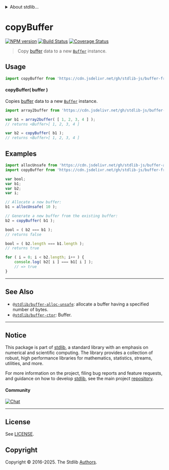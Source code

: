 <!--

@license Apache-2.0

Copyright (c) 2018 The Stdlib Authors.

Licensed under the Apache License, Version 2.0 (the "License");
you may not use this file except in compliance with the License.
You may obtain a copy of the License at

   http://www.apache.org/licenses/LICENSE-2.0

Unless required by applicable law or agreed to in writing, software
distributed under the License is distributed on an "AS IS" BASIS,
WITHOUT WARRANTIES OR CONDITIONS OF ANY KIND, either express or implied.
See the License for the specific language governing permissions and
limitations under the License.

-->


<details>
  <summary>
    About stdlib...
  </summary>
  <p>We believe in a future in which the web is a preferred environment for numerical computation. To help realize this future, we've built stdlib. stdlib is a standard library, with an emphasis on numerical and scientific computation, written in JavaScript (and C) for execution in browsers and in Node.js.</p>
  <p>The library is fully decomposable, being architected in such a way that you can swap out and mix and match APIs and functionality to cater to your exact preferences and use cases.</p>
  <p>When you use stdlib, you can be absolutely certain that you are using the most thorough, rigorous, well-written, studied, documented, tested, measured, and high-quality code out there.</p>
  <p>To join us in bringing numerical computing to the web, get started by checking us out on <a href="https://github.com/stdlib-js/stdlib">GitHub</a>, and please consider <a href="https://opencollective.com/stdlib">financially supporting stdlib</a>. We greatly appreciate your continued support!</p>
</details>

# copyBuffer

[![NPM version][npm-image]][npm-url] [![Build Status][test-image]][test-url] [![Coverage Status][coverage-image]][coverage-url] <!-- [![dependencies][dependencies-image]][dependencies-url] -->

> Copy [buffer][@stdlib/buffer/ctor] data to a new [`Buffer`][@stdlib/buffer/ctor] instance.

<!-- Section to include introductory text. Make sure to keep an empty line after the intro `section` element and another before the `/section` close. -->

<section class="intro">

</section>

<!-- /.intro -->

<!-- Package usage documentation. -->



<section class="usage">

## Usage

```javascript
import copyBuffer from 'https://cdn.jsdelivr.net/gh/stdlib-js/buffer-from-buffer@deno/mod.js';
```

#### copyBuffer( buffer )

Copies [buffer][@stdlib/buffer/ctor] data to a new [`Buffer`][@stdlib/buffer/ctor] instance.

```javascript
import array2buffer from 'https://cdn.jsdelivr.net/gh/stdlib-js/buffer-from-array@deno/mod.js';

var b1 = array2buffer( [ 1, 2, 3, 4 ] );
// returns <Buffer>[ 1, 2, 3, 4 ]

var b2 = copyBuffer( b1 );
// returns <Buffer>[ 1, 2, 3, 4 ]
```

</section>

<!-- /.usage -->

<!-- Package usage notes. Make sure to keep an empty line after the `section` element and another before the `/section` close. -->

<section class="notes">

</section>

<!-- /.notes -->

<!-- Package usage examples. -->

<section class="examples">

## Examples

<!-- eslint no-undef: "error" -->

```javascript
import allocUnsafe from 'https://cdn.jsdelivr.net/gh/stdlib-js/buffer-alloc-unsafe@deno/mod.js';
import copyBuffer from 'https://cdn.jsdelivr.net/gh/stdlib-js/buffer-from-buffer@deno/mod.js';

var bool;
var b1;
var b2;
var i;

// Allocate a new buffer:
b1 = allocUnsafe( 10 );

// Generate a new buffer from the existing buffer:
b2 = copyBuffer( b1 );

bool = ( b2 === b1 );
// returns false

bool = ( b2.length === b1.length );
// returns true

for ( i = 0; i < b2.length; i++ ) {
    console.log( b2[ i ] === b1[ i ] );
    // => true
}
```

</section>

<!-- /.examples -->

<!-- Section to include cited references. If references are included, add a horizontal rule *before* the section. Make sure to keep an empty line after the `section` element and another before the `/section` close. -->

<section class="references">

</section>

<!-- /.references -->

<!-- Section for related `stdlib` packages. Do not manually edit this section, as it is automatically populated. -->

<section class="related">

* * *

## See Also

-   <span class="package-name">[`@stdlib/buffer-alloc-unsafe`][@stdlib/buffer/alloc-unsafe]</span><span class="delimiter">: </span><span class="description">allocate a buffer having a specified number of bytes.</span>
-   <span class="package-name">[`@stdlib/buffer-ctor`][@stdlib/buffer/ctor]</span><span class="delimiter">: </span><span class="description">Buffer.</span>

</section>

<!-- /.related -->

<!-- Section for all links. Make sure to keep an empty line after the `section` element and another before the `/section` close. -->


<section class="main-repo" >

* * *

## Notice

This package is part of [stdlib][stdlib], a standard library with an emphasis on numerical and scientific computing. The library provides a collection of robust, high performance libraries for mathematics, statistics, streams, utilities, and more.

For more information on the project, filing bug reports and feature requests, and guidance on how to develop [stdlib][stdlib], see the main project [repository][stdlib].

#### Community

[![Chat][chat-image]][chat-url]

---

## License

See [LICENSE][stdlib-license].


## Copyright

Copyright &copy; 2016-2025. The Stdlib [Authors][stdlib-authors].

</section>

<!-- /.stdlib -->

<!-- Section for all links. Make sure to keep an empty line after the `section` element and another before the `/section` close. -->

<section class="links">

[npm-image]: http://img.shields.io/npm/v/@stdlib/buffer-from-buffer.svg
[npm-url]: https://npmjs.org/package/@stdlib/buffer-from-buffer

[test-image]: https://github.com/stdlib-js/buffer-from-buffer/actions/workflows/test.yml/badge.svg?branch=main
[test-url]: https://github.com/stdlib-js/buffer-from-buffer/actions/workflows/test.yml?query=branch:main

[coverage-image]: https://img.shields.io/codecov/c/github/stdlib-js/buffer-from-buffer/main.svg
[coverage-url]: https://codecov.io/github/stdlib-js/buffer-from-buffer?branch=main

<!--

[dependencies-image]: https://img.shields.io/david/stdlib-js/buffer-from-buffer.svg
[dependencies-url]: https://david-dm.org/stdlib-js/buffer-from-buffer/main

-->

[chat-image]: https://img.shields.io/gitter/room/stdlib-js/stdlib.svg
[chat-url]: https://app.gitter.im/#/room/#stdlib-js_stdlib:gitter.im

[stdlib]: https://github.com/stdlib-js/stdlib

[stdlib-authors]: https://github.com/stdlib-js/stdlib/graphs/contributors

[umd]: https://github.com/umdjs/umd
[es-module]: https://developer.mozilla.org/en-US/docs/Web/JavaScript/Guide/Modules

[deno-url]: https://github.com/stdlib-js/buffer-from-buffer/tree/deno
[deno-readme]: https://github.com/stdlib-js/buffer-from-buffer/blob/deno/README.md
[umd-url]: https://github.com/stdlib-js/buffer-from-buffer/tree/umd
[umd-readme]: https://github.com/stdlib-js/buffer-from-buffer/blob/umd/README.md
[esm-url]: https://github.com/stdlib-js/buffer-from-buffer/tree/esm
[esm-readme]: https://github.com/stdlib-js/buffer-from-buffer/blob/esm/README.md
[branches-url]: https://github.com/stdlib-js/buffer-from-buffer/blob/main/branches.md

[stdlib-license]: https://raw.githubusercontent.com/stdlib-js/buffer-from-buffer/main/LICENSE

<!-- <related-links> -->

[@stdlib/buffer/alloc-unsafe]: https://github.com/stdlib-js/buffer-alloc-unsafe/tree/deno

[@stdlib/buffer/ctor]: https://github.com/stdlib-js/buffer-ctor/tree/deno

<!-- </related-links> -->

</section>

<!-- /.links -->
